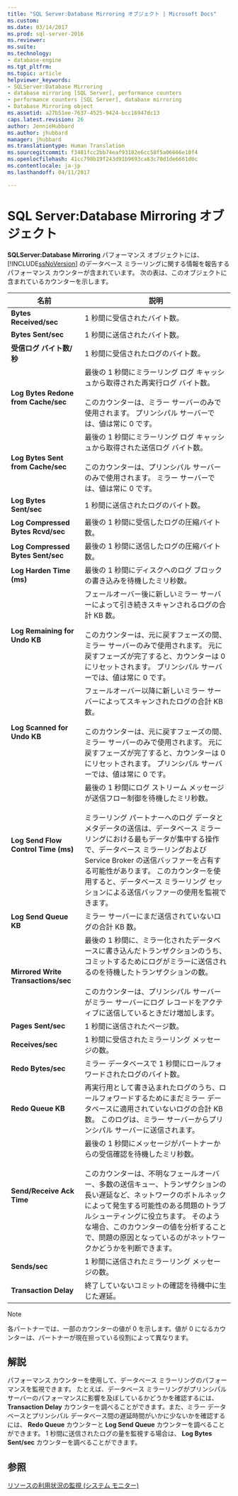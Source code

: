 ```yaml
---
title: "SQL Server:Database Mirroring オブジェクト | Microsoft Docs"
ms.custom: 
ms.date: 03/14/2017
ms.prod: sql-server-2016
ms.reviewer: 
ms.suite: 
ms.technology:
- database-engine
ms.tgt_pltfrm: 
ms.topic: article
helpviewer_keywords:
- SQLServer:Database Mirroring
- database mirroring [SQL Server], performance counters
- performance counters [SQL Server], database mirroring
- Database Mirroring object
ms.assetid: a27b51ee-7637-4525-9424-bcc16947dc13
caps.latest.revision: 26
author: JennieHubbard
ms.author: jhubbard
manager: jhubbard
ms.translationtype: Human Translation
ms.sourcegitcommit: f3481fcc2bb74eaf93182e6cc58f5a06666e10f4
ms.openlocfilehash: 41cc798b19f243d91b9693ca63c70d1de6661d0c
ms.contentlocale: ja-jp
ms.lasthandoff: 04/11/2017

---
```

# <a name="sql-server-database-mirroring-object"></a>SQL Server:Database Mirroring オブジェクト
  **SQLServer:Database Mirroring** パフォーマンス オブジェクトには、 [!INCLUDE[ssNoVersion](../../includes/ssnoversion-md.md)] のデータベース ミラーリングに関する情報を報告するパフォーマンス カウンターが含まれています。 次の表は、このオブジェクトに含まれているカウンターを示します。  
  
|名前|説明|  
|----------|-----------------|  
|**Bytes Received/sec**|1 秒間に受信されたバイト数。|  
|**Bytes Sent/sec**|1 秒間に送信されたバイト数。|  
|**受信ログ バイト数/秒**|1 秒間に受信されたログのバイト数。|  
|**Log Bytes Redone from Cache/sec**|最後の 1 秒間にミラーリング ログ キャッシュから取得された再実行ログ バイト数。<br /><br /> このカウンターは、ミラー サーバーのみで使用されます。 プリンシパル サーバーでは、値は常に 0 です。|  
|**Log Bytes Sent from Cache/sec**|最後の 1 秒間にミラーリング ログ キャッシュから取得された送信ログ バイト数。<br /><br /> このカウンターは、プリンシパル サーバーのみで使用されます。 ミラー サーバーでは、値は常に 0 です。|  
|**Log Bytes Sent/sec**|1 秒間に送信されたログのバイト数。|  
|**Log Compressed Bytes Rcvd/sec**|最後の 1 秒間に受信したログの圧縮バイト数。|  
|**Log Compressed Bytes Sent/sec**|最後の 1 秒間に送信したログの圧縮バイト数。|  
|**Log Harden Time (ms)**|最後の 1 秒間にディスクへのログ ブロックの書き込みを待機したミリ秒数。|  
|**Log Remaining for Undo KB**|フェールオーバー後に新しいミラー サーバーによって引き続きスキャンされるログの合計 KB 数。<br /><br /> このカウンターは、元に戻すフェーズの間、ミラー サーバーのみで使用されます。 元に戻すフェーズが完了すると、カウンターは 0 にリセットされます。 プリンシパル サーバーでは、値は常に 0 です。|  
|**Log Scanned for Undo KB**|フェールオーバー以降に新しいミラー サーバーによってスキャンされたログの合計 KB 数。<br /><br /> このカウンターは、元に戻すフェーズの間、ミラー サーバーのみで使用されます。 元に戻すフェーズが完了すると、カウンターは 0 にリセットされます。 プリンシパル サーバーでは、値は常に 0 です。|  
|**Log Send Flow Control Time (ms)**|最後の 1 秒間にログ ストリーム メッセージが送信フロー制御を待機したミリ秒数。<br /><br /> ミラーリング パートナーへのログ データとメタデータの送信は、データベース ミラーリングにおける最もデータが集中する操作で、データベース ミラーリングおよび Service Broker の送信バッファーを占有する可能性があります。 このカウンターを使用すると、データベース ミラーリング セッションによる送信バッファーの使用を監視できます。|  
|**Log Send Queue KB**|ミラー サーバーにまだ送信されていないログの合計 KB 数。|  
|**Mirrored Write Transactions/sec**|最後の 1 秒間に、ミラー化されたデータベースに書き込んだトランザクションのうち、コミットするためにログがミラーに送信されるのを待機したトランザクションの数。<br /><br /> このカウンターは、プリンシパル サーバーがミラー サーバーにログ レコードをアクティブに送信しているときだけ増加します。|  
|**Pages Sent/sec**|1 秒間に送信されたページ数。|  
|**Receives/sec**|1 秒間に受信されたミラーリング メッセージの数。|  
|**Redo Bytes/sec**|ミラー データベースで 1 秒間にロールフォワードされたログのバイト数。|  
|**Redo Queue KB**|再実行用として書き込まれたログのうち、ロールフォワードするためにまだミラー データベースに適用されていないログの合計 KB 数。 このログは、ミラー サーバーからプリンシパル サーバーに送信されます。|  
|**Send/Receive Ack Time**|最後の 1 秒間にメッセージがパートナーからの受信確認を待機したミリ秒数。<br /><br /> このカウンターは、不明なフェールオーバー、多数の送信キュー、トランザクションの長い遅延など、ネットワークのボトルネックによって発生する可能性のある問題のトラブルシューティングに役立ちます。 そのような場合、このカウンターの値を分析することで、問題の原因となっているのがネットワークかどうかを判断できます。|  
|**Sends/sec**|1 秒間に送信されたミラーリング メッセージの数。|  
|**Transaction Delay**|終了していないコミットの確認を待機中に生じた遅延。|  
  
> [!NOTE]  
>  各パートナーでは、一部のカウンターの値が 0 を示します。値が 0 になるカウンターは、パートナーが現在担っている役割によって異なります。  
  
## <a name="remarks"></a>解説  
 パフォーマンス カウンターを使用して、データベース ミラーリングのパフォーマンスを監視できます。 たとえば、データベース ミラーリングがプリンシパル サーバーのパフォーマンスに影響を及ぼしているかどうかを確認するには、 **Transaction Delay** カウンターを調べることができます。また、ミラー データベースとプリンシパル データベース間の遅延時間がいかに少ないかを確認するには、 **Redo Queue** カウンターと **Log Send Queue** カウンターを調べることができます。 1 秒間に送信されたログの量を監視する場合は、 **Log Bytes Sent/sec** カウンターを調べることができます。  
  
## <a name="see-also"></a>参照  
 [リソースの利用状況の監視 &#40;システム モニター&#41;](../../relational-databases/performance-monitor/monitor-resource-usage-system-monitor.md)  
  
  
